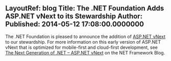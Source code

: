 LayoutRef: blog
Title: The .NET Foundation Adds ASP.NET vNext to its Stewardship
Author: 
Published: 2014-05-12 17:08:00.0000000
---
<p>The .NET Foundation is pleased to announce the addition of <a href="http://www.asp.net/vnext">ASP.NET vNext</a> to our stewardship. For more information on this early version of ASP.NET vNext that is optimized for mobile-first and cloud-first development, see <a href="http://blogs.msdn.com/b/dotnet/archive/2014/05/12/the-next-generation-of-net-asp-net-vnext.aspx">The Next Generation of .NET &ndash; ASP.NET vNext</a> on the NET Framework Blog.</p>
